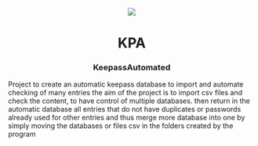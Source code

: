 <p align = 'center'><img src="https://i.imgur.com/J1h1OAg.png"></img></p>

<h1 align = 'Center'> KPA </h1>
<h3 align = 'Center'> KeepassAutomated</h3>

Project to create an automatic keepass database to import and automate checking of many entries
the aim of the project is to import csv files and check the content, to have control of multiple databases.
then return in the automatic database all entries that do not have duplicates or passwords already used for other entries and thus merge more
database into one by simply moving the databases or files
csv in the folders created by the program
